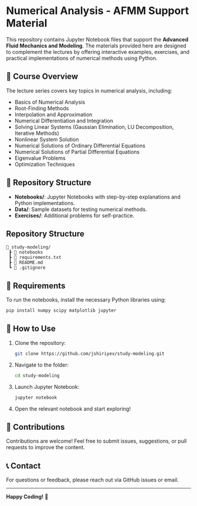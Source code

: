 # Numerical Analysis - AFMM Support Material

This repository contains Jupyter Notebook files that support the **Advanced Fluid Mechanics and Modeling**. The materials provided here are designed to complement the lectures by offering interactive examples, exercises, and practical implementations of numerical methods using Python.

## 📌 Course Overview
The lecture series covers key topics in numerical analysis, including:
- Basics of Numerical Analysis
- Root-Finding Methods
- Interpolation and Approximation
- Numerical Differentiation and Integration
- Solving Linear Systems (Gaussian Elimination, LU Decomposition, Iterative Methods)
- Nonlinear System Solution
- Numerical Solutions of Ordinary Differential Equations
- Numerical Solutions of Partial Differential Equations
- Eigenvalue Problems
- Optimization Techniques

## 📂 Repository Structure
- **Notebooks/**: Jupyter Notebooks with step-by-step explanations and Python implementations.
- **Data/**: Sample datasets for testing numerical methods.
- **Exercises/**: Additional problems for self-practice.

## **Repository Structure**  
```
📂 study-modeling/
 ┣ 📂 notebooks
 ┣ 📜 requirements.txt
 ┣ 📜 README.md
 ┗ 📜 .gitignore
```

## 🔧 Requirements
To run the notebooks, install the necessary Python libraries using:
```bash
pip install numpy scipy matplotlib jupyter
```

## 🚀 How to Use
1. Clone the repository:
   ```bash
   git clone https://github.com/jshiriyev/study-modeling.git
   ```
2. Navigate to the folder:
   ```bash
   cd study-modeling
   ```
3. Launch Jupyter Notebook:
   ```bash
   jupyter notebook
   ```
4. Open the relevant notebook and start exploring!

## 📢 Contributions
Contributions are welcome! Feel free to submit issues, suggestions, or pull requests to improve the content.

## 📞 Contact
For questions or feedback, please reach out via GitHub issues or email.

---
**Happy Coding!** 🎯
